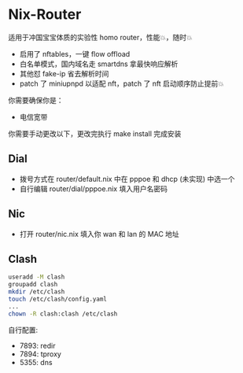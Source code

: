 # Nix-Router

适用于冲国宝宝体质的实验性 homo router，性能💥，随时💥

- 启用了 nftables，一键 flow offload
- 白名单模式，国内域名走 smartdns 拿最快响应解析
- 其他怼 fake-ip 省去解析时间
- patch 了 miniupnpd 以适配 nft，patch 了 nft 启动顺序防止提前💥

你需要确保你是：

- 电信宽带

你需要手动更改以下，更改完执行 make install 完成安装

## Dial

- 拨号方式在 router/default.nix 中在 pppoe 和 dhcp (未实现) 中选一个
- 自行编辑 router/dial/pppoe.nix 填入用户名密码

## Nic

- 打开 router/nic.nix 填入你 wan 和 lan 的 MAC 地址

## Clash

```bash
useradd -M clash
groupadd clash
mkdir /etc/clash
touch /etc/clash/config.yaml
...
chown -R clash:clash /etc/clash
```

自行配置:

- 7893: redir
- 7894: tproxy
- 5355: dns
